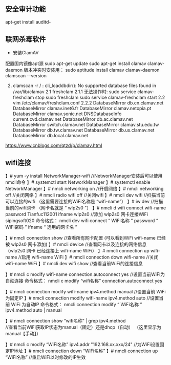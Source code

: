 ## 安全审计功能
apt-get install auditd-

## 联网杀毒软件
* 安装ClamAV

配置国内镜像apt源
sudo apt-get update
sudo apt-get install clamav clamav-daemon
版本冲突时安装用： sudo aptitude install clamav clamav-daemon
clamscan --version


2. clamscan -r / : cli_loaddbdir(): No supported database files found in /var/lib/clamav
2.1 freshclam
2.1.1 无法操作时:
sudo service clamav-freshclam stop
sudo freshclam
sudo service clamav-freshclam start
2.2
vim /etc/clamav/freshclam.conf
2.2.2
DatabaseMirror db.cn.clamav.net 
DatabaseMirror clamav.inet6.fr
DatabaseMirror clamav.netopia.pt
DatabaseMirror clamav.sonic.net
DNSDatabaseInfo current.cvd.clamav.net
DatabaseMirror db.ac.clamav.net
DatabaseMirror switch.clamav.net
DatabaseMirror clamav.stu.edu.tw
DatabaseMirror db.tw.clamav.net
DatabaseMirror db.us.clamav.net
DatabaseMirror db.local.clamav.net



https://www.cnblogs.com/qtzd/p/clamav.html



## wifi连接
】#  yum -y install NetworkManager-wifi                    //NetworkManager安装后可以使用nmcli命令
】#  systemctl start NetworkManager
】#  systemctl enable NetworkManager
】#  nmcli networking on                                          //开启网络
】#  nmcli networking off                                          //关闭网络
】#  nmcli radio wifi off                                             //关闭wifi
】#  nmcli dev wifi                                                    //扫描当前可以连接的wifi
（这里需要连接的WiFi名称是  “wifi-name”）
】#  iw dev         //扫描当前的wifi网卡
（网卡名就是 “ wlp2s0  ”）
】#  nmcli d wifi connect wifi-name password Tianfuc112001 ifname wlp2s0                                                                                                        //添加 wlp2s0 网卡连接WiFi sipingsoft020
命令格式：
nmcli dev wifi connect    “ WiFi名称 ”   password   “ WiFi密码 ”   ifname “ 选用的网卡名 ”


】#  nmcli connection show                           //查看所有网卡配置
(可以看到WiFi wifi-name  已经被 wlp2s0 网卡添加)
】#   nmcli  device                                       //查看网卡以及连接的网络信息
（wlp2s0 网卡 已经连接上 wifi-name WiFi）
】#   nmcli connection up  wifi-name                             //启用 wifi-name WiFi
】#   nmcli connection down  wifi-name                         //关闭 wifi-name WiFi
】#   nmcli  dev  wifi  show                                                   //查看当前WiFi的连接信息

】#  nmcli c modify wifi-name  connection.autoconnect yes      //设置当前WiFi为自动连接
命令格式：
nmcli c modify  “wifi名称”   connection.autoconnect yes

】#  nmcli connection modify wifi-name ipv4.method manual             //设置当前 WiFi 为固定IP
】#  nmcli connection modify wifi-name ipv4.method auto                 //设置当前 WiFi 为自动IP
命令格式：
nmcli connection modify  “ WiFi名称 ”  ipv4.method auto  |   manual

】#  nmcli connection show  “wifi名称”  | grep ipv4.method      
//查看当前WiFi获取IP状态为manual（固定）还是dhcp（自动）
（这里显示为manual【手动】）

】#  nmcli c modify   “WiFi名称”   ipv4.addr   "192.168.xx.xxx/24"          //为WiFi设置固定IP地址
】#  nmcli connection down    “WiFi名称”
】#  nmcli connection up    “WiFi名称”                        //重启WiFi以时修改的IP生效